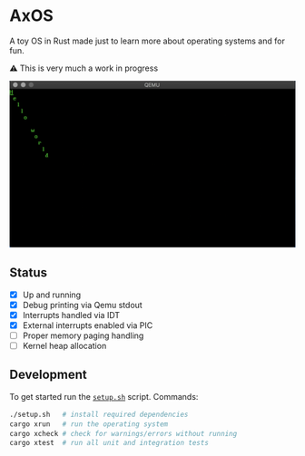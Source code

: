 # AxOS
A toy OS in Rust made just to learn more about operating systems and for fun.

:warning: This is very much a work in progress

![hello world screenshot](./screenshots/hello-world.png)

## Status
- [x] Up and running
- [x] Debug printing via Qemu stdout
- [x] Interrupts handled via IDT
- [x] External interrupts enabled via PIC
- [ ] Proper memory paging handling
- [ ] Kernel heap allocation

## Development
To get started run the [`setup.sh`](./setup.sh) script. Commands:

```sh
./setup.sh   # install required dependencies
cargo xrun   # run the operating system
cargo xcheck # check for warnings/errors without running
cargo xtest  # run all unit and integration tests
```
